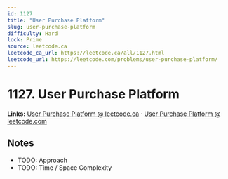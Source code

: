 ```yaml
--- 
id: 1127
title: "User Purchase Platform"
slug: user-purchase-platform
difficulty: Hard
lock: Prime
source: leetcode.ca
leetcode_ca_url: https://leetcode.ca/all/1127.html
leetcode_url: https://leetcode.com/problems/user-purchase-platform/
---
```


# 1127. User Purchase Platform

**Links:** [User Purchase Platform @ leetcode.ca](https://leetcode.ca/all/1127.html) · [User Purchase Platform @ leetcode.com](https://leetcode.com/problems/user-purchase-platform/)

## Notes
- TODO: Approach
- TODO: Time / Space Complexity
